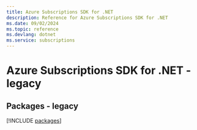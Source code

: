 ```yaml
---
title: Azure Subscriptions SDK for .NET
description: Reference for Azure Subscriptions SDK for .NET
ms.date: 09/02/2024
ms.topic: reference
ms.devlang: dotnet
ms.service: subscriptions
---
```

# Azure Subscriptions SDK for .NET - legacy
## Packages - legacy
[!INCLUDE [packages](subscriptions-index.md)]